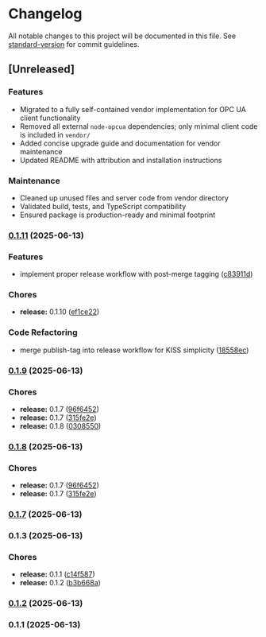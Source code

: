 # Changelog

All notable changes to this project will be documented in this file. See [standard-version](https://github.com/conventional-changelog/standard-version) for commit guidelines.

## [Unreleased]

### Features
- Migrated to a fully self-contained vendor implementation for OPC UA client functionality
- Removed all external `node-opcua` dependencies; only minimal client code is included in `vendor/`
- Added concise upgrade guide and documentation for vendor maintenance
- Updated README with attribution and installation instructions

### Maintenance
- Cleaned up unused files and server code from vendor directory
- Validated build, tests, and TypeScript compatibility
- Ensured package is production-ready and minimal footprint

### [0.1.11](https://github.com/factoryiq-ch/n8n-nodes-fiq-opcua/compare/v0.1.9...v0.1.11) (2025-06-13)


### Features

* implement proper release workflow with post-merge tagging ([c83911d](https://github.com/factoryiq-ch/n8n-nodes-fiq-opcua/commit/c83911df77c18878d67fcc6541c2b638bcde63d7))


### Chores

* **release:** 0.1.10 ([ef1ce22](https://github.com/factoryiq-ch/n8n-nodes-fiq-opcua/commit/ef1ce220869f12f1a9ce8f34e3ca12a465b415fd))


### Code Refactoring

* merge publish-tag into release workflow for KISS simplicity ([18558ec](https://github.com/factoryiq-ch/n8n-nodes-fiq-opcua/commit/18558ec6fc6b1855ccf40e115b40b026e0cf243e))

### [0.1.9](https://github.com/factoryiq-ch/n8n-nodes-fiq-opcua/compare/v0.1.3...v0.1.9) (2025-06-13)


### Chores

* **release:** 0.1.7 ([96f6452](https://github.com/factoryiq-ch/n8n-nodes-fiq-opcua/commit/96f64521fdada66a300792293a4ced77f00f7506))
* **release:** 0.1.7 ([315fe2e](https://github.com/factoryiq-ch/n8n-nodes-fiq-opcua/commit/315fe2e0d1c443a1c7090c3ffcff108b89d090fb))
* **release:** 0.1.8 ([0308550](https://github.com/factoryiq-ch/n8n-nodes-fiq-opcua/commit/030855063cbfa9270a6efe85eee190323871414e))

### [0.1.8](https://github.com/factoryiq-ch/n8n-nodes-fiq-opcua/compare/v0.1.3...v0.1.8) (2025-06-13)


### Chores

* **release:** 0.1.7 ([96f6452](https://github.com/factoryiq-ch/n8n-nodes-fiq-opcua/commit/96f64521fdada66a300792293a4ced77f00f7506))
* **release:** 0.1.7 ([315fe2e](https://github.com/factoryiq-ch/n8n-nodes-fiq-opcua/commit/315fe2e0d1c443a1c7090c3ffcff108b89d090fb))

### [0.1.7](https://github.com/factoryiq-ch/n8n-nodes-fiq-opcua/compare/v0.1.3...v0.1.7) (2025-06-13)

### 0.1.3 (2025-06-13)


### Chores

* **release:** 0.1.1 ([c14f587](https://github.com/factoryiq-ch/n8n-nodes-fiq-opcua/commit/c14f587a47e909148895ad1a61ef845f522f9199))
* **release:** 0.1.2 ([b3b668a](https://github.com/factoryiq-ch/n8n-nodes-fiq-opcua/commit/b3b668af903e011ff4308711b1b8ddbb27b25a50))

### [0.1.2](https://github.com/factoryiq-ch/n8n-nodes-fiq-opcua/compare/v0.1.1...v0.1.2) (2025-06-13)

### 0.1.1 (2025-06-13)
